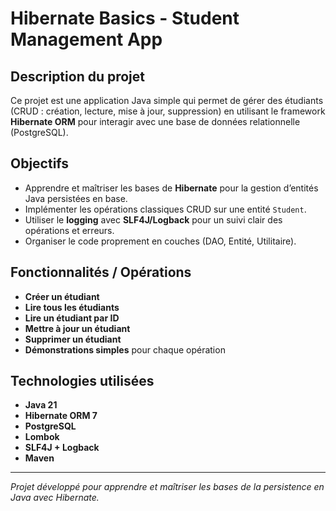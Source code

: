 # Hibernate Basics - Student Management App

## Description du projet

Ce projet est une application Java simple qui permet de gérer des étudiants (CRUD : création, lecture, mise à jour, suppression) en utilisant le framework **Hibernate ORM** pour interagir avec une base de données relationnelle (PostgreSQL).

## Objectifs

- Apprendre et maîtriser les bases de **Hibernate** pour la gestion d’entités Java persistées en base.  
- Implémenter les opérations classiques CRUD sur une entité `Student`.  
- Utiliser le **logging** avec **SLF4J/Logback** pour un suivi clair des opérations et erreurs.  
- Organiser le code proprement en couches (DAO, Entité, Utilitaire).

## Fonctionnalités / Opérations

- **Créer un étudiant**  
- **Lire tous les étudiants**  
- **Lire un étudiant par ID**  
- **Mettre à jour un étudiant**  
- **Supprimer un étudiant**  
- **Démonstrations simples** pour chaque opération  

## Technologies utilisées

- **Java 21**  
- **Hibernate ORM 7**  
- **PostgreSQL**  
- **Lombok**  
- **SLF4J + Logback**  
- **Maven**

---

*Projet développé pour apprendre et maîtriser les bases de la persistence en Java avec Hibernate.*

